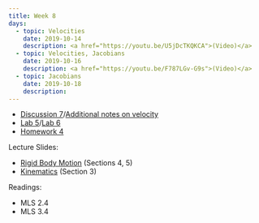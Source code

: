 ```yaml
---
title: Week 8
days:
  - topic: Velocities
    date: 2019-10-14
    description: <a href="https://youtu.be/U5jDcTKQKCA">(Video)</a>
  - topic: Velocities, Jacobians
    date: 2019-10-16
    description: <a href="https://youtu.be/F787LGv-G9s">(Video)</a>
  - topic: Jacobians
    date: 2019-10-18
    description: 
---
```


- [Discussion 7](../assets/discussions/D7___Velocities_and_Adjoints.pdf)/[Additional notes on velocity](../assets/discussions/additional_velocity_notes.pdf)
- [Lab 5](../assets/labs/lab5.zip)/[Lab 6](../assets/labs/lab6.zip)
- [Homework 4](../assets/hw/HW4-fall2019.pdf)

Lecture Slides:
- [Rigid Body Motion](../assets/lectures/refs/RigidMotions_MLS_Chap2.pdf) (Sections 4, 5)
- [Kinematics](../assets/lectures/refs/Kinematics_MLS_Chap3.pdf) (Section 3)

Readings:
- MLS 2.4
- MLS 3.4
